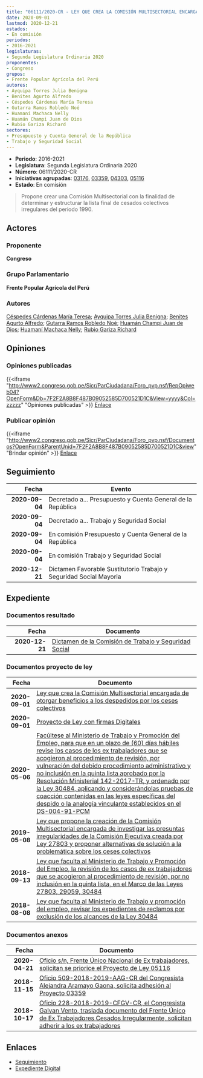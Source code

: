 ```yaml
---
title: "06111/2020-CR - LEY QUE CREA LA COMISIÓN MULTISECTORIAL ENCARGADA DE OTORGAR BENEFICIOS A LOS DESPEDIDOS POR LOS CESES COLECTIVOS"
date: 2020-09-01
lastmod: 2020-12-21
estados:
- En comisión
periodos:
- 2016-2021
legislaturas:
- Segunda Legislatura Ordinaria 2020
proponentes:
- Congreso
grupos:
- Frente Popular Agrícola del Perú
autores:
- Ayquipa Torres Julia Benigna
- Benites Agurto Alfredo
- Céspedes Cárdenas María Teresa
- Gutarra Ramos Robledo Noé
- Huamaní Machaca Nelly
- Huamán Champi Juan de Dios
- Rubio Gariza Richard
sectores:
- Presupuesto y Cuenta General de la República
- Trabajo y Seguridad Social
---
```

- **Periodo**: 2016-2021
- **Legislatura**: Segunda Legislatura Ordinaria 2020
- **Número**: 06111/2020-CR
- **Iniciativas agrupadas**: [03176](../../03100/03176), [03359](../../03300/03359), [04303](../../04300/04303), [05116](../../05100/05116)
- **Estado**: En comisión

> Propone crear una Comisión Multisectorial con la finalidad de determinar y estructurar la lista final de cesados colectivos irregulares del periodo 1990.


## Actores

### Proponente

**Congreso**

### Grupo Parlamentario

**Frente Popular Agrícola del Perú**

### Autores

[Céspedes Cárdenas María Teresa](mailto:mailto:mcespedes@congreso.gob.pe); [Ayquipa Torres Julia Benigna](mailto:mailto:jayquipa@congreso.gob.pe); [Benites Agurto Alfredo](mailto:mailto:abenites@congreso.gob.pe); [Gutarra Ramos Robledo Noé](mailto:mailto:rgutarra@congreso.gob.pe); [Huamán Champi Juan de Dios](mailto:mailto:jhuamanch@congreso.gob.pe); [Huamaní Machaca Nelly](mailto:mailto:nhuamani@congreso.gob.pe); [Rubio Gariza Richard](mailto:mailto:rrubio@congreso.gob.pe)

## Opiniones

### Opiniones publicadas

{{<iframe "http://www2.congreso.gob.pe/Sicr/ParCiudadana/Foro_pvp.nsf/RepOpiweb04?OpenForm&Db=7F2F2A8B8F487B09052585D700521D1C&View=yyyy&Col=zzzzz" "Opiniones publicadas" >}}
[Enlace](http://www2.congreso.gob.pe/Sicr/ParCiudadana/Foro_pvp.nsf/RepOpiweb04?OpenForm&Db=7F2F2A8B8F487B09052585D700521D1C&View=yyyy&Col=zzzzz)

### Publicar opinión

{{<iframe "http://www2.congreso.gob.pe/Sicr/ParCiudadana/Foro_pvp.nsf/Documentos?OpenForm&ParentUnid=7F2F2A8B8F487B09052585D700521D1C&view" "Brindar opinión" >}}
[Enlace](http://www2.congreso.gob.pe/Sicr/ParCiudadana/Foro_pvp.nsf/Documentos?OpenForm&ParentUnid=7F2F2A8B8F487B09052585D700521D1C&view)


## Seguimiento

| Fecha | Evento |
|------:|--------|
| **2020-09-04** | Decretado a... Presupuesto y Cuenta General de la República |
| **2020-09-04** | Decretado a... Trabajo y Seguridad Social |
| **2020-09-04** | En comisión Presupuesto y Cuenta General de la República |
| **2020-09-04** | En comisión Trabajo y Seguridad Social |
| **2020-12-21** | Dictamen Favorable Sustitutorio Trabajo y Seguridad Social Mayoria |

## Expediente

### Documentos resultado

| Fecha | Documento |
|------:|-----------|
| **2020-12-21** | [Dictamen de la Comisión de Trabajo y Seguridad Social](http://www.leyes.congreso.gob.pe/Documentos/2016_2021/Dictamenes/Proyectos_de_Ley/03176DC22MAY-20201221.pdf) |

### Documentos proyecto de ley

| Fecha | Documento |
|------:|-----------|
| **2020-09-01** | [Ley que crea la Comisión Multisectorial encargada de otorgar beneficios a los despedidos por los ceses colectivos](http://www.leyes.congreso.gob.pe/Documentos/2016_2021/Proyectos_de_Ley_y_de_Resoluciones_Legislativas/PL06111-20200901.pdf) |
| **2020-09-01** | [Proyecto de Ley con firmas Digitales](http://www.leyes.congreso.gob.pe/Documentos/2016_2021/Proyectos_de_Ley_y_de_Resoluciones_Legislativas/Proyectos_Firmas_digitales/PL06111.pdf) |
| **2020-05-06** | [Facúltese al Ministerio de Trabajo y Promoción del Empleo, para que en un plazo de (60) días hábiles revise los casos de los ex trabajadores que se acogieron al procedimiento de revisión, por vulneración del debido procedimiento administrativo y no inclusión en la quinta lista aprobado por la Resolución Ministerial 142-2017-TR, y ordenado por la Ley 30484, aplicando y considerándolas pruebas de coacción contenidas en las leyes específicas del despido o la analogía vinculante establecidos en el DS-004-91-PCM](http://www.leyes.congreso.gob.pe/Documentos/2016_2021/Proyectos_de_Ley_y_de_Resoluciones_Legislativas/PL05116_20200506.pdf) |
| **2019-05-08** | [Ley que propone la creación de la Comisión Multisectorial encargada de investigar las presuntas irregularidades de la Comisión Ejecutiva creada por Ley 27803 y proponer alternativas de solución a la problemática sobre los ceses colectivos](http://www.leyes.congreso.gob.pe/Documentos/2016_2021/Proyectos_de_Ley_y_de_Resoluciones_Legislativas/PL0430320190508.pdf) |
| **2018-09-13** | [Ley que faculta al Ministerio de Trabajo y Promoción del Empleo, la revisión de los casos de ex trabajadores que se acogieron al procedimiento de revisión, por no inclusión en la quinta lista, en el Marco de las Leyes 27803, 29059, 30484](http://www.leyes.congreso.gob.pe/Documentos/2016_2021/Proyectos_de_Ley_y_de_Resoluciones_Legislativas/PL0335920180913..PDF) |
| **2018-08-08** | [Ley que faculta al Ministerio de Trabajo y promoción del empleo, revisar los expedientes de reclamos por exclusión de los alcances de la Ley 30484](http://www.leyes.congreso.gob.pe/Documentos/2016_2021/Proyectos_de_Ley_y_de_Resoluciones_Legislativas/PL0317620180808.pdf) |

### Documentos anexos

| Fecha | Documento |
|------:|-----------|
| **2020-04-21** | [Oficio s/n, Frente Único Nacional de Ex trabajadores, solicitan se priorice el Proyecto de Ley 05116](http://www.leyes.congreso.gob.pe/Documentos/2016_2021/Oficios/Otras_Instituciones/OFICIO-S-N-PROYECTO-05116.pdf) |
| **2018-11-15** | [Oficio 509-2018-2019-AAG-CR del Congresista Alejandra Aramayo Gaona, solicita adhesión al Proyecto 03359](http://www.leyes.congreso.gob.pe/Documentos/2016_2021/Oficios/Congresistas/OFICIO-509-2018-2019-AAG-CR.pdf) |
| **2018-10-17** | [Oficio 228-2018-2019-CFGV-CR, el Congresista Galvan Vento, traslada documento del Frente Único de Ex Trabajadores Cesados Irregularmente, solicitan adherir a los ex trabajadores](http://www.leyes.congreso.gob.pe/Documentos/2016_2021/Oficios/Congresistas/OFICIO-228-2018-2019-CFGV-CR.pdf) |

## Enlaces

- [Seguimiento](http://www2.congreso.gob.pe/Sicr/TraDocEstProc/CLProLey2016.nsf/f7fff46988ca05b1052578e100829cc7/f2075d2b214fc0f8052585d700599e74?OpenDocument)
- [Expediente Digital](http://www2.congreso.gob.pe/Sicr/TraDocEstProc/Expvirt_2011.nsf/visbusqptramdoc1621/06111?opendocument)

